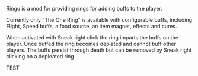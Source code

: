 Ringu is a mod for providing rings for adding buffs to the player.

Currently only "The One Ring" is available with configurable buffs, including Flight, Speed buffs, a food source, an item magnet, effects and cures.

When activated with Sneak right click the ring imparts the buffs on the player. Once buffed the ring becomes deplated and cannot buff other players. The buffs persist through death but can be removed by Sneak right clicking on a depleated ring.

TEST